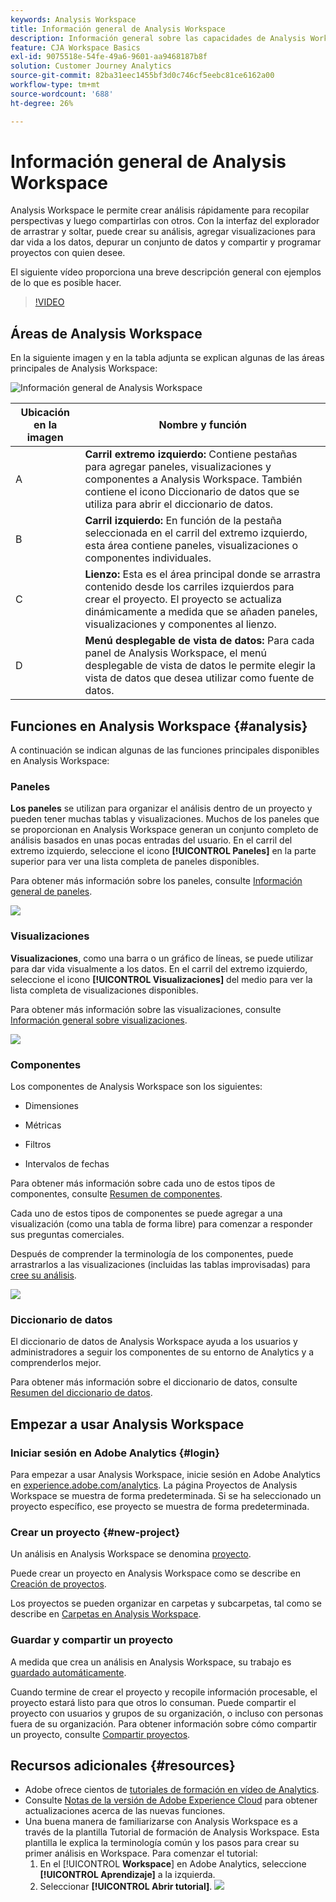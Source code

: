 ```yaml
---
keywords: Analysis Workspace
title: Información general de Analysis Workspace
description: Información general sobre las capacidades de Analysis Workspace
feature: CJA Workspace Basics
exl-id: 9075518e-54fe-49a6-9601-aa9468187b8f
solution: Customer Journey Analytics
source-git-commit: 82ba31eec1455bf3d0c746cf5eebc81ce6162a00
workflow-type: tm+mt
source-wordcount: '688'
ht-degree: 26%

---
```


# Información general de Analysis Workspace

Analysis Workspace le permite crear análisis rápidamente para recopilar perspectivas y luego compartirlas con otros. Con la interfaz del explorador de arrastrar y soltar, puede crear su análisis, agregar visualizaciones para dar vida a los datos, depurar un conjunto de datos y compartir y programar proyectos con quien desee.

El siguiente vídeo proporciona una breve descripción general con ejemplos de lo que es posible hacer.

>[!VIDEO](https://video.tv.adobe.com/v/26266/?quality=12)

## Áreas de Analysis Workspace

En la siguiente imagen y en la tabla adjunta se explican algunas de las áreas principales de Analysis Workspace:

![Información general de Analysis Workspace](assets/analysis-workspace-overvew.png)

| Ubicación en la imagen | Nombre y función |
|---------|----------|
| A | **Carril extremo izquierdo:** Contiene pestañas para agregar paneles, visualizaciones y componentes a Analysis Workspace. También contiene el icono Diccionario de datos que se utiliza para abrir el diccionario de datos. |
| B | **Carril izquierdo:** En función de la pestaña seleccionada en el carril del extremo izquierdo, esta área contiene paneles, visualizaciones o componentes individuales. |
| C | **Lienzo:** Esta es el área principal donde se arrastra contenido desde los carriles izquierdos para crear el proyecto. El proyecto se actualiza dinámicamente a medida que se añaden paneles, visualizaciones y componentes al lienzo. |
| D | **Menú desplegable de vista de datos:** Para cada panel de Analysis Workspace, el menú desplegable de vista de datos le permite elegir la vista de datos que desea utilizar como fuente de datos. |

## Funciones en Analysis Workspace {#analysis}

A continuación se indican algunas de las funciones principales disponibles en Analysis Workspace:

### Paneles

**Los paneles** se utilizan para organizar el análisis dentro de un proyecto y pueden tener muchas tablas y visualizaciones. Muchos de los paneles que se proporcionan en Analysis Workspace generan un conjunto completo de análisis basados en unas pocas entradas del usuario. En el carril del extremo izquierdo, seleccione el icono **[!UICONTROL Paneles]** en la parte superior para ver una lista completa de paneles disponibles.

Para obtener más información sobre los paneles, consulte [Información general de paneles](/help/analysis-workspace/c-panels/panels.md).

![](assets/build-panels.png)

### Visualizaciones

**Visualizaciones**, como una barra o un gráfico de líneas, se puede utilizar para dar vida visualmente a los datos. En el carril del extremo izquierdo, seleccione el icono **[!UICONTROL Visualizaciones]** del medio para ver la lista completa de visualizaciones disponibles.

Para obtener más información sobre las visualizaciones, consulte [Información general sobre visualizaciones](/help/analysis-workspace/visualizations/freeform-analysis-visualizations.md).

![](assets/build-visualizations.png)

### Componentes

Los componentes de Analysis Workspace son los siguientes:

* Dimensiones

* Métricas

* Filtros

* Intervalos de fechas

Para obtener más información sobre cada uno de estos tipos de componentes, consulte [Resumen de componentes](/help/components/overview.md).

Cada uno de estos tipos de componentes se puede agregar a una visualización (como una tabla de forma libre) para comenzar a responder sus preguntas comerciales.

Después de comprender la terminología de los componentes, puede arrastrarlos a las visualizaciones (incluidas las tablas improvisadas) para [cree su análisis](/help/analysis-workspace/visualizations/freeform-table/freeform-table.md).

![](assets/build-components.png)

### Diccionario de datos

El diccionario de datos de Analysis Workspace ayuda a los usuarios y administradores a seguir los componentes de su entorno de Analytics y a comprenderlos mejor.

Para obtener más información sobre el diccionario de datos, consulte [Resumen del diccionario de datos](/help/components/data-dictionary/data-dictionary-overview.md).

## Empezar a usar Analysis Workspace

### Iniciar sesión en Adobe Analytics {#login}

Para empezar a usar Analysis Workspace, inicie sesión en Adobe Analytics en [experience.adobe.com/analytics](https://experience.adobe.com/analytics). La página Proyectos de Analysis Workspace se muestra de forma predeterminada. Si se ha seleccionado un proyecto específico, ese proyecto se muestra de forma predeterminada.

### Crear un proyecto {#new-project}

Un análisis en Analysis Workspace se denomina [proyecto](/help/analysis-workspace/build-workspace-project/freeform-overview.md).

Puede crear un proyecto en Analysis Workspace como se describe en [Creación de proyectos](/help/analysis-workspace/build-workspace-project/create-projects.md).

Los proyectos se pueden organizar en carpetas y subcarpetas, tal como se describe en [Carpetas en Analysis Workspace](/help/analysis-workspace/build-workspace-project/workspace-folders/about-folders.md).

### Guardar y compartir un proyecto

A medida que crea un análisis en Analysis Workspace, su trabajo es [guardado automáticamente](/help/analysis-workspace/build-workspace-project/save-projects.md).

Cuando termine de crear el proyecto y recopile información procesable, el proyecto estará listo para que otros lo consuman. Puede compartir el proyecto con usuarios y grupos de su organización, o incluso con personas fuera de su organización. Para obtener información sobre cómo compartir un proyecto, consulte [Compartir proyectos](/help/analysis-workspace/curate-share/share-projects.md).

## Recursos adicionales {#resources}

* Adobe ofrece cientos de [tutoriales de formación en vídeo de Analytics](https://experienceleague.adobe.com/docs/analytics-learn/tutorials/overview.html?lang=es).
* Consulte [Notas de la versión de Adobe Experience Cloud](https://experienceleague.adobe.com/docs/release-notes/experience-cloud/current.html?lang=es#analytics) para obtener actualizaciones acerca de las nuevas funciones.
* Una buena manera de familiarizarse con Analysis Workspace es a través de la plantilla Tutorial de formación de Analysis Workspace. Esta plantilla le explica la terminología común y los pasos para crear su primer análisis en Workspace. Para comenzar el tutorial:
   1. En el [!UICONTROL **Workspace**] en Adobe Analytics, seleccione **[!UICONTROL Aprendizaje]** a la izquierda.
   1. Seleccionar **[!UICONTROL Abrir tutorial]**.
      ![](assets/training-tutorial.png)
